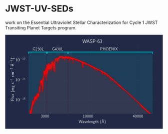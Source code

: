# JWST-UV-SEDs
work on the Essential Ultraviolet Stellar Characterization for Cycle 1 JWST Transiting Planet Targets program.  

![SED](plots/WASP-63_cp.png)
